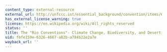 ```yaml
---
content_type: external-resource
external_url: http://unfccc.int/essential_background/convention/items/6036.php
has_external_license_warning: true
license: https://en.wikipedia.org/wiki/All_rights_reserved
status: ''
title: The "Rio Conventions"- Climate Change, Biodiversity, and Desertification
uid: fbfe159e-6326-4667-a82b-a784b22e2a7e
wayback_url: ''
---
```

